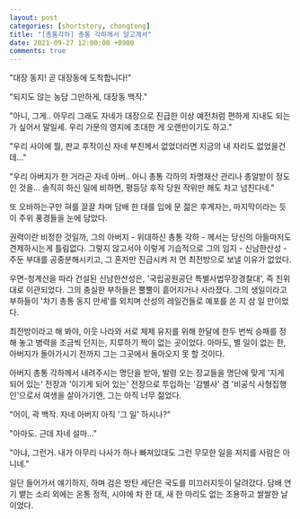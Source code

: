 ```yaml
---
layout: post
categories: [shortstory, chongtong]
title: "[총통각하] 총통 각하께서 알고계셔"
date: 2021-09-27 12:00:00 +0900
comments: true
---
```


"대장 동지! 곧 대장동에 도착합니다!"

"되지도 않는 농담 그만하게, 대장동 백작."

"아니, 그게.. 아무리 그래도 자네가 대장으로 진급한 이상 예전처럼 편하게 지내도 되는가 싶어서 말일세. 우리 가문의 영지에 초대한 게 오랜만이기도 하고."

"우리 사이에 뭘, 판교 후작이신 자네 부친께서 없었더라면 지금의 내 자리도 없었을건데..."

"우리 아버지가 한 거라곤 자네 아버.. 아니 총통 각하의 차명재산 관리나 총알받이 정도인 것을... 솔직히 하신 일에 비하면, 평등당 후작 당원 작위만 해도 차고 넘친다네."

또 오바하는구만 혀를 끌끌 차며 담배 한 대를 입에 문 젊은 후계자는, 마지막이라는 듯이 주위 풍경들을 눈에 담았다.

권력이란 비정한 것일까, 그의 아버지 - 위대하신 총통 각하 - 께서는 당신의 아들마저도 견제하시는게 틀림없다. 그렇지 않고서야 이렇게 기습적으로 그의 임지 - 신남한산성 - 주둔 부대를 공중분해시키고, 그 혼자만 진급시켜 저 먼 최전방으로 보낼 이유가 없었다.

우면-청계산을 따라 건설된 신남한산성은, '국립공원공단 특별사법무장경찰대', 즉 친위대로 이관되었다. 그의 충실한 부하들은 뿔뿔이 흩어지거나 사라졌다. 그의 생일이라고 부하들이 '차기 총통 동지 만세'를 외치며 산성의 레일건들로 예포를 쏜 지 삼 일 만이었다.

최전방이라고 해 봐야, 이웃 나라와 서로 체제 유지를 위해 한달에 한두 번씩 승패를 정해 놓고 병력을 조금씩 던지는, 지루하기 짝이 없는 곳이었다. 아마도, 별 일이 없는 한, 아버지가 돌아가시기 전까지 그는 그곳에서 돌아오지 못 할 것이다.

아버지 총통 각하께서 내려주시는 명단을 받아, 발령 오는 장교들을 명단에 맞게 '지게 되어 있는' 전장과 '이기게 되어 있는' 전장으로 투입하는 '감별사' 겸 '비공식 사형집행인'으로서 여생을 살아가기엔, 그는 아직 너무 젊었다.

"어이, 곽 백작. 자네 아버지 아직 '그 일' 하시나?"

"아마도. 근데 자네 설마..."

"아냐, 그런거. 내가 아무리 나사가 하나 빠져있대도 그런 무모한 일을 저지를 사람은 아니네."

일단 들어가서 얘기하지, 하며 검은 방탄 세단은 국도를 미끄러지듯이 달려갔다. 담배 연기 뱉는 소리 외에는 온통 정적, 시야에 차 한 대, 새 한 마리도 없는 조용하고 쌀쌀한 날이었다.
